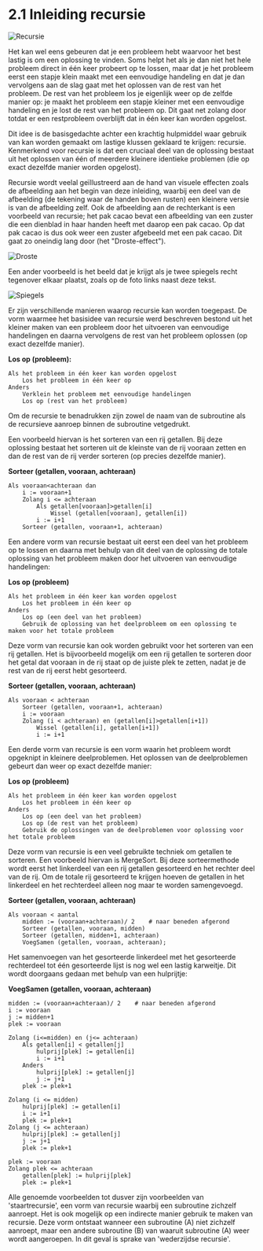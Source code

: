 # 2.1 Inleiding recursie
![Recursie](img/recursion2.png)

Het kan wel eens gebeuren dat je een probleem hebt waarvoor het best lastig is om een oplossing te vinden. Soms helpt het als je dan niet het hele probleem direct in één keer probeert op te lossen, maar dat je het probleem eerst een stapje klein maakt met een eenvoudige handeling en dat je dan vervolgens aan de slag gaat met het oplossen van de rest van het probleem. De rest van het probleem los je eigenlijk weer op de zelfde manier op: je maakt het probleem een stapje kleiner met een eenvoudige handeling en je lost de rest van het probleem op. Dit gaat net zolang door totdat er een restprobleem overblijft dat in één keer kan worden opgelost.

Dit idee is de basisgedachte achter een krachtig hulpmiddel waar gebruik van kan worden gemaakt om lastige klussen geklaard te krijgen: recursie. Kenmerkend voor recursie is dat een cruciaal deel van de oplossing bestaat uit het oplossen van één of meerdere kleinere identieke problemen (die op exact dezelfde manier worden opgelost).

Recursie wordt veelal geïllustreerd aan de hand van visuele effecten zoals de afbeelding aan het begin van deze inleiding, waarbij een deel van de afbeelding (de tekening waar de handen boven rusten) een kleinere versie is van de afbeelding zelf. Ook de afbeelding aan de rechterkant is een voorbeeld van recursie; het pak cacao bevat een afbeelding van een zuster die een dienblad in haar handen heeft met daarop een pak cacao. Op dat pak cacao is dus ook weer  een zuster afgebeeld met een pak cacao. Dit gaat zo oneindig lang door (het "Droste-effect").

![Droste](img/droste.png)

Een ander voorbeeld is het beeld dat je krijgt als je twee spiegels recht tegenover elkaar plaatst, zoals op de foto links naast deze tekst.

![Spiegels](img/spiegels.png)

Er zijn verschillende manieren waarop recursie kan worden toegepast. De vorm waarmee het basisidee van recursie werd beschreven bestond uit het kleiner maken van een probleem door het uitvoeren van eenvoudige handelingen en daarna vervolgens de rest van het probleem oplossen (op exact dezelfde manier).


**Los op (probleem):**

```
Als het probleem in één keer kan worden opgelost
	Los het probleem in één keer op
Anders
	Verklein het probleem met eenvoudige handelingen
    Los op (rest van het probleem)
```

Om de recursie te benadrukken zijn zowel de naam van de subroutine als de recursieve aanroep binnen de subroutine vetgedrukt.

Een voorbeeld hiervan is het sorteren van een rij getallen. Bij deze oplossing bestaat het sorteren uit de kleinste van de rij vooraan zetten en dan de rest van de rij verder sorteren (op precies dezelfde manier).

**Sorteer (getallen, vooraan, achteraan)**

```
Als vooraan<achteraan dan
    i := vooraan+1
    Zolang i <= achteraan
        Als getallen[vooraan]>getallen[i]
            Wissel (getallen[vooraan], getallen[i])
        i := i+1
    Sorteer (getallen, vooraan+1, achteraan)
```
Een andere vorm van recursie bestaat uit eerst een deel van het probleem op te lossen en daarna met behulp van dit deel van de oplossing de totale oplossing van het probleem maken door het uitvoeren van eenvoudige handelingen:

**Los op (probleem)**

```
Als het probleem in één keer kan worden opgelost
    Los het probleem in één keer op
Anders
    Los op (een deel van het probleem)
    Gebruik de oplossing van het deelprobleem om een oplossing te maken voor het totale probleem
```

Deze vorm van recursie kan ook worden gebruikt voor het sorteren van een rij getallen. Het is bijvoorbeeld mogelijk om een rij getallen te sorteren door het getal dat vooraan in de rij staat op de juiste plek te zetten, nadat je de rest van de rij eerst hebt gesorteerd.

**Sorteer (getallen, vooraan, achteraan)**

```
Als vooraan < achteraan
    Sorteer (getallen, vooraan+1, achteraan)
    i := vooraan
    Zolang (i < achteraan) en (getallen[i]>getallen[i+1])
        Wissel (getallen[i], getallen[i+1])
        i := i+1
```

Een derde vorm van recursie is een vorm waarin het probleem wordt opgeknipt in kleinere deelproblemen. Het oplossen van de deelproblemen gebeurt dan weer op exact dezelfde manier:

**Los op (probleem)**

```
Als het probleem in één keer kan worden opgelost
    Los het probleem in één keer op
Anders
    Los op (een deel van het probleem)
    Los op (de rest van het probleem)
    Gebruik de oplossingen van de deelproblemen voor oplossing voor het totale probleem
```

Deze vorm van recursie is een veel gebruikte techniek om getallen te sorteren. Een voorbeeld hiervan is MergeSort. Bij deze sorteermethode wordt eerst het linkerdeel van een rij getallen gesorteerd en het rechter deel van de rij. Om de totale rij gesorteerd te krijgen hoeven de getallen in het linkerdeel en het rechterdeel alleen nog maar te worden samengevoegd.

**Sorteer (getallen, vooraan, achteraan)**

```
Als vooraan < aantal
    midden := (vooraan+achteraan)/ 2	# naar beneden afgerond
    Sorteer (getallen, vooraan, midden)
    Sorteer (getallen, midden+1, achteraan)
    VoegSamen (getallen, vooraan, achteraan);
```

Het samenvoegen van het gesorteerde linkerdeel met het gesorteerde rechterdeel tot één gesorteerde lijst is nog wel een lastig karweitje. Dit wordt doorgaans gedaan met behulp van een hulprijtje:

**VoegSamen (getallen, vooraan, achteraan)**

```
midden := (vooraan+achteraan)/ 2	# naar beneden afgerond
i := vooraan
j := midden+1
plek := vooraan

Zolang (i<=midden) en (j<= achteraan)
    Als getallen[i] < getallen[j]
        hulprij[plek] := getallen[i]
        i := i+1
    Anders
        hulprij[plek] := getallen[j]
        j := j+1
    plek := plek+1

Zolang (i <= midden)
    hulprij[plek] := getallen[i]
    i := i+1
    plek := plek+1
Zolang (j <= achteraan)
    hulprij[plek] := getallen[j]
    j := j+1
    plek := plek+1

plek := vooraan
Zolang plek <= achteraan
    getallen[plek] := hulprij[plek]
    plek := plek+1
```

Alle genoemde voorbeelden tot dusver zijn voorbeelden van 'staartrecursie', een vorm van recursie waarbij een subroutine zichzelf aanroept. Het is ook mogelijk op een indirecte manier gebruik te maken van recursie. Deze vorm ontstaat wanneer een subroutine (A) niet zichzelf aanroept, maar een andere subroutine (B) van waaruit subroutine (A) weer wordt aangeroepen. In dit geval is sprake van 'wederzijdse recursie'.
